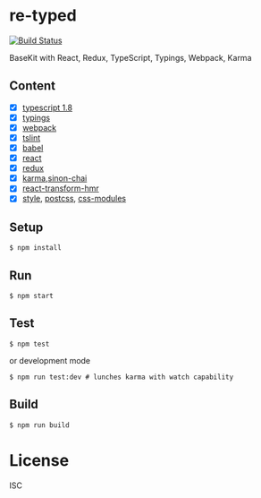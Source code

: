 # re-typed

[![Build Status](https://travis-ci.org/vire/re-typed.svg)](https://travis-ci.org/vire/re-typed)

BaseKit with React, Redux, TypeScript, Typings, Webpack, Karma
    
## Content

- [x] [typescript 1.8](http://www.typescriptlang.org/)
- [x] [typings](https://github.com/typings/typings)
- [x] [webpack](https://webpack.github.io/)
- [x] [tslint](http://palantir.github.io/tslint/)
- [x] [babel](https://babeljs.io)
- [x] [react](https://github.com/facebook/react)
- [x] [redux](http://redux.js.org/)
- [x] [karma](https://karma-runner.github.io/0.13/index.html),[sinon-chai](https://github.com/kmees/karma-sinon-chai)
- [x] [react-transform-hmr](https://github.com/danmartinez101/babel-preset-react-hmre)
- [x] [style](https://github.com/webpack/style-loader), [postcss](https://github.com/postcss/postcss-loader), [css-modules](https://github.com/webpack/css-loader)

## Setup

```
$ npm install
```

## Run

```
$ npm start
```

## Test

```
$ npm test
```

or development mode

```
$ npm run test:dev # lunches karma with watch capability
```

## Build

```
$ npm run build
```

# License

ISC
